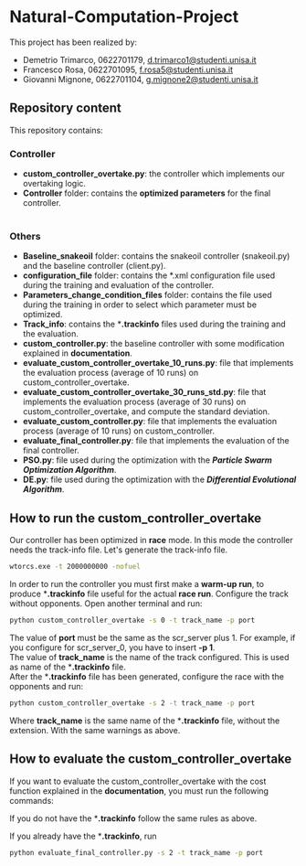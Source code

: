 # Natural-Computation-Project

This project has been realized by:
- Demetrio Trimarco, 0622701179, d.trimarco1@studenti.unisa.it
- Francesco Rosa, 0622701095, f.rosa5@studenti.unisa.it
- Giovanni Mignone, 0622701104, g.mignone2@studenti.unisa.it

## Repository content
This repository contains:
### Controller
- **custom_controller_overtake.py**: the controller which implements our overtaking logic.
- **Controller** folder: contains the **optimized parameters** for the final controller.<br><br>
### Others
- **Baseline_snakeoil** folder: contains the snakeoil controller (snakeoil.py) and the baseline controller (client.py).
- **configuration_file** folder: contains the *.xml configuration file used during the training and evaluation of the controller.
- **Parameters_change_condition_files** folder: contains the file used during the training in order to select which parameter must be optimized.
- **Track_info**: contains the ***.trackinfo** files used during the training and the evaluation.
- **custom_controller.py**: the baseline controller with some modification explained in **documentation**.
- **evaluate_custom_controller_overtake_10_runs.py**: file that implements the evaluation process (average of 10 runs) on custom_controller_overtake. 
- **evaluate_custom_controller_overtake_30_runs_std.py**: file that implements the evaluation process (average of 30 runs) on custom_controller_overtake, and compute the standard deviation. 
- **evaluate_custom_controller.py**: file that implements the evaluation process (average of 10 runs) on custom_controller.
- **evaluate_final_controller.py**: file that implements the evaluation of the final controller.
- **PSO&#46;py**: file used during the optimization with the ***Particle Swarm Optimization Algorithm***.
- **DE&#46;py**: file used during the optimization with the ***Differential Evolutional Algorithm***.

## How to run the custom_controller_overtake

Our controller has been optimized in **race** mode.
In this mode the controller needs the track-info file.
Let's generate the track-info file.

```bash
wtorcs.exe -t 2000000000 -nofuel
```
In order to run the controller you must first make a **warm-up run**, to produce ***.trackinfo** file useful for the actual **race run**.
Configure the track without opponents.
Open another terminal and run:
```bash
python custom_controller_overtake -s 0 -t track_name -p port
```
The value of **port** must be the same as the scr_server plus 1.
For example, if you configure for scr_server_0, you have to insert **-p 1**.<br>
The value of **track_name** is the name of the track configured. This is used as name of the ***.trackinfo** file.<br>
After the ***.trackinfo** file has been generated, configure the race with the opponents and run:
```bash
python custom_controller_overtake -s 2 -t track_name -p port
```
Where **track_name** is the same name of the ***.trackinfo** file, without the extension.
With the same warnings as above.

## How to evaluate the custom_controller_overtake
If you want to evaluate the custom_controller_overtake with the cost function explained in the **documentation**, you must run the following commands:

If you do not have the ***.trackinfo** follow the same rules as above.

If you already have the ***.trackinfo**, run
```bash
python evaluate_final_controller.py -s 2 -t track_name -p port
```
